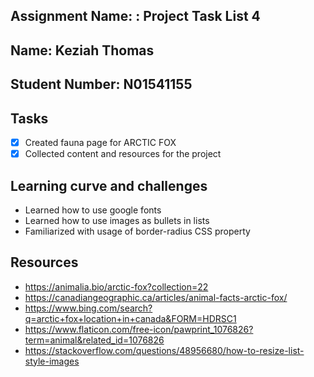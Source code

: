 ## Assignment Name: : Project Task List 4

## Name: Keziah Thomas

## Student Number: N01541155

## Tasks

- [x] Created fauna page for ARCTIC FOX
- [x] Collected content and resources for the project

## Learning curve and challenges

- Learned how to use google fonts
- Learned how to use images as bullets in lists
- Familiarized with usage of border-radius CSS property

## Resources

- https://animalia.bio/arctic-fox?collection=22
- https://canadiangeographic.ca/articles/animal-facts-arctic-fox/
- https://www.bing.com/search?q=arctic+fox+location+in+canada&FORM=HDRSC1
- https://www.flaticon.com/free-icon/pawprint_1076826?term=animal&related_id=1076826
- https://stackoverflow.com/questions/48956680/how-to-resize-list-style-images
